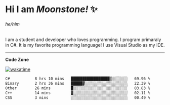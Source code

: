 
<!--
**MoonstoneStudios/MoonstoneStudios** is a ✨ _special_ ✨ repository because its `README.md` (this file) appears on your GitHub profile.

Here are some ideas to get you started:

- 🔭 I’m currently working on ...
- 🌱 I’m currently learning ...
- 👯 I’m looking to collaborate on ...
- 🤔 I’m looking for help with ...
- 💬 Ask me about ...
- 📫 How to reach me: ...
- 😄 Pronouns: ...
- ⚡ Fun fact: ...
-->

# Hi I am _Moonstone!_  ✨
###### he/him

I am a student and developer who loves programming.
I program primaraly in C#. It is my favorite programming language! I use Visual Studio as my IDE.

---

**Code Zone**


[![wakatime](https://wakatime.com/badge/user/35c755da-7226-42ef-89f9-892c03fbcf7e.svg?style=for-the-badge)](https://wakatime.com/@35c755da-7226-42ef-89f9-892c03fbcf7e)
<!--START_SECTION:waka-->

```txt
C#           8 hrs 10 mins   █████████████████▒░░░░░░░   69.96 %
Binary       2 hrs 36 mins   █████▓░░░░░░░░░░░░░░░░░░░   22.39 %
Other        26 mins         █░░░░░░░░░░░░░░░░░░░░░░░░   03.83 %
C++          14 mins         ▓░░░░░░░░░░░░░░░░░░░░░░░░   02.11 %
CSS          3 mins          ░░░░░░░░░░░░░░░░░░░░░░░░░   00.49 %
```

<!--END_SECTION:waka-->
